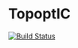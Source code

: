 # TopoptIC

[![Build Status](https://github.com/CodeLenz/TopoptIC.jl/actions/workflows/CI.yml/badge.svg?branch=master)](https://github.com/CodeLenz/TopoptIC.jl/actions/workflows/CI.yml?query=branch%3Amaster)
